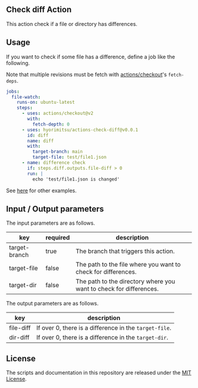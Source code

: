 Check diff Action
---

This action check if a file or directory has differences.

## Usage

If you want to check if some file has a difference, define a job like the following.

Note that multiple revisions must be fetch with [actions/checkout](https://github.com/actions/checkout)'s `fetch-deps`.

```yaml
jobs:
  file-watch:
    runs-on: ubuntu-latest
    steps:
      - uses: actions/checkout@v2
        with:
          fetch-depth: 0
      - uses: hyorimitsu/actions-check-diff@v0.0.1
        id: diff
        name: diff
        with:
          target-branch: main
          target-file: test/file1.json
      - name: difference check
        if: steps.diff.outputs.file-diff > 0
        run: |
          echo 'test/file1.json is changed'
```

See [here](https://github.com/hyorimitsu/actions-diff/blob/main/.github/workflows/example.yaml) for other examples.

## Input / Output parameters

The input parameters are as follows.

|key          |required|description|
|-------------|--------|-----------|
|target-branch|true    |The branch that triggers this action.|
|target-file  |false   |The path to the file where you want to check for differences.|
|target-dir   |false   |The path to the directory where you want to check for differences.|

The output parameters are as follows.

|key      |description|
|---------|-----------|
|file-diff|If over 0, there is a difference in the `target-file`.|
|dir-diff |If over 0, there is a difference in the `target-dir`.|

## License

The scripts and documentation in this repository are released under the [MIT License](https://github.com/hyorimitsu/actions-diff/blob/main/LICENSE).
